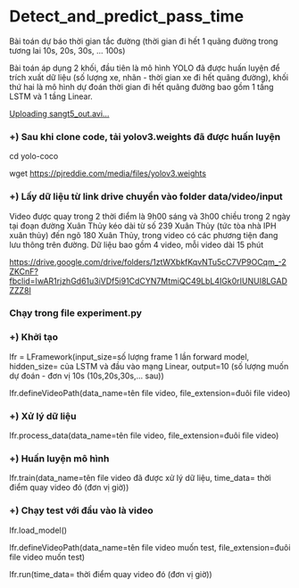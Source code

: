 # Detect_and_predict_pass_time

Bài toán dự báo thời gian tắc đường (thời gian đi hết 1 quãng đường trong tương lai 10s, 20s, 30s, ... 100s)


Bài toán áp dụng 2 khối, đầu tiên là mô hình YOLO đã được huấn luyện để trích xuất dữ liệu (số lượng xe, nhãn - thời gian xe đi hết quãng đường), khối thứ hai là mô hình dự đoán thời gian đi hết quãng đường bao gồm 1 tầng LSTM và 1 tầng Linear.

 
[Uploading sangt5_out.avi…]()


### +) Sau khi clone code, tải yolov3.weights đã được huấn luyện

cd yolo-coco

wget https://pjreddie.com/media/files/yolov3.weights

### +) Lấy dữ liệu từ link drive chuyển vào folder data/video/input

Video được quay trong 2 thời điểm là 9h00 sáng và 3h00 chiều trong 2 ngày tại đoạn đường Xuân Thủy kéo dài từ số 239 Xuân Thủy (tức tòa nhà IPH xuân thủy) đến ngõ 180 Xuân Thủy, trong video có các phương tiện đang lưu thông trên đường. Dữ liệu bao gồm 4 video, mỗi video dài 15 phút

https://drive.google.com/drive/folders/1ztWXbkfKqvNTu5cC7VP9OCqm_-2ZKCnF?fbclid=IwAR1rjzhGd61u3iVDf5i91CdCYN7MtmiQC49LbL4IGk0rIUNUI8LGADZZZ8I


### Chạy trong file experiment.py

### +) Khởi tạo

lfr = LFramework(input_size=số lượng frame 1 lần forward model, hidden_size= của LSTM và đầu vào mạng Linear, output=10 (số lượng muốn dự đoán - đơn vị 10s (10s,20s,30s,... sau))

lfr.defineVideoPath(data_name=tên file video, file_extension=đuôi file video)


### +) Xử lý dữ liệu

lfr.process_data(data_name=tên file video, file_extension=đuôi file video)


### +) Huấn luyện mô hình

lfr.train(data_name=tên file video đã được xử lý dữ liệu, time_data= thời điểm quay video đó (đơn vị giờ))


### +) Chạy test với đầu vào là video

lfr.load_model()

lfr.defineVideoPath(data_name=tên file video muốn test, file_extension=đuôi file video muốn test)

lfr.run(time_data= thời điểm quay video đó (đơn vị giờ))



